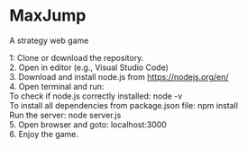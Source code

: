 # MaxJump
A strategy web game

1: Clone or download the repository.  
2. Open in editor (e.g., Visual Studio Code)  
3. Download and install node.js from https://nodejs.org/en/  
4. Open terminal and run:   
   To check if node.js correctly installed:   node -v  
   To install all dependencies from package.json file:    npm install  
   Run the server:    node server.js  
5. Open browser and goto:   localhost:3000  
6. Enjoy the game.  
